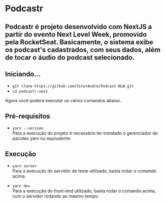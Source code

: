 # Podcastr

## Podcastr é projeto desenvolvido com NextJS a partir do evento Next Level Week, promovido pela RocketSeat. Basicamente, o sistema exibe os podcast's cadastrados, com seus dados, além de tocar o áudio do podcast selecionado.

## Iniciando...

- `git clone https://github.com/VitorAndre/Podcast-NLW.git`
- `cd podcastr-next`

Agora você poderá executar os vários comandos abaixo.

## Pré-requisitos

- `yarn --version`<br>
  Para a execução do projeto é necessário ter instalado o gerenciador de pacotes yarn ou equivalente.

## Execução

- `yarn server`<br>
  Para a execução do servidor de teste utilizado, basta rodar o comando acima.

- `yarn dev`<br>
  Para a execução do front-end utilizado, basta rodar o comando acima, com o servidor rodando ao mesmo tempo.
